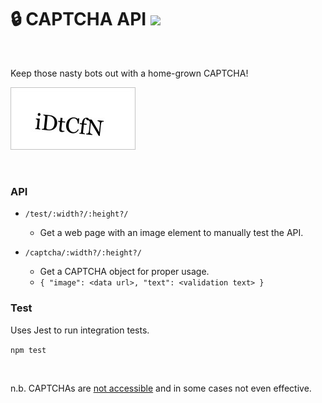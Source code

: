# 🔒 CAPTCHA API ![](https://github.com/healeycodes/captcha-api/workflows/Node%20CI/badge.svg)

<br>

Keep those nasty bots out with a home-grown CAPTCHA!

![](https://github.com/healeycodes/captcha-api/blob/master/preview.jpg)

<br>

### API

- `/test/:width?/:height?/`
    - Get a web page with an image element to manually test the API.

- `/captcha/:width?/:height?/`
    - Get a CAPTCHA object for proper usage.
    - `{ "image": <data url>, "text": <validation text> }`

### Test

Uses Jest to run integration tests.

`npm test`

<br>

n.b. CAPTCHAs are [not accessible](https://www.w3.org/TR/turingtest/) and in some cases not even effective.
